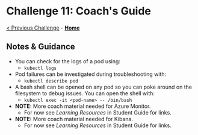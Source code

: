 # Challenge 11: Coach's Guide

[< Previous Challenge](./01-containers.md) - **[Home](README.md)**

## Notes & Guidance

- You can check for the logs of a pod using:
	- `kubectl logs`
- Pod failures can be investigated during troubleshooting with:
	- `kubectl describe pod`
- A bash shell can be opened on any pod so you can poke around on the filesystem to debug issues. You can open the shell with:
	- `kubectl exec -it <pod-name> -- /bin/bash`
- **NOTE:** More coach material needed for Azure Monitor.
	- For now see *Learning Resources* in Student Guide for links.
- **NOTE:** More coach material needed for Kibana.
	- For now see *Learning Resources* in Student Guide for links.




